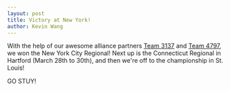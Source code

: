 ```yaml
---
layout: post
title: Victory at New York!
author: Kevin Wang
---
```

With the help of our awesome alliance partners [Team 3137](http://connetquot-robotics.webs.com/) and [Team 4797](http://www.thebluealliance.com/team/4797), we won the New York City Regional! Next up is the Connecticut Regional in Hartford (March 28th to 30th), and then we're off to the championship in St. Louis!

GO STUY!
